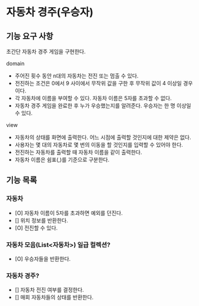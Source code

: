 # 자동차 경주(우승자)

## 기능 요구 사항
 
초간단 자동차 경주 게임을 구현한다.

domain
- 주어진 횟수 동안 n대의 자동차는 전진 또는 멈출 수 있다.
- 전진하는 조건은 0에서 9 사이에서 무작위 값을 구한 후 무작위 값이 4 이상일 경우이다.
- 각 자동차에 이름을 부여할 수 있다. 자동차 이름은 5자를 초과할 수 없다.
- 자동차 경주 게임을 완료한 후 누가 우승했는지를 알려준다. 우승자는 한 명 이상일 수 있다.

view
- 자동차의 상태를 화면에 출력한다. 어느 시점에 출력할 것인지에 대한 제약은 없다.
- 사용자는 몇 대의 자동차로 몇 번의 이동을 할 것인지를 입력할 수 있어야 한다.
- 전진하는 자동차를 출력할 때 자동차 이름을 같이 출력한다.
- 자동차 이름은 쉼표(,)를 기준으로 구분한다.


## 기능 목록

### 자동차
- [O] 자동차 이름이 5자를 초과하면 예외를 던진다.
- [] 위치 정보를 반환한다.
- [O] 전진할 수 있다.

### 자동차 모음(List<자동차>) 일급 컬렉션?
- [O] 우승자들을 반환한다.

### 자동차 경주?
- [] 자동차 전진 여부를 결정한다.
- [] 매회 자동차들의 상태를 반환한다.
